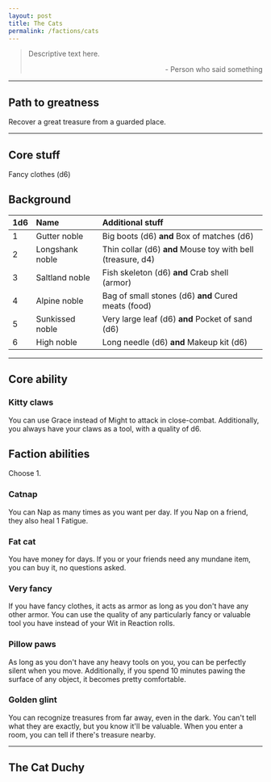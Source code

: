 ```yaml
---
layout: post
title: The Cats
permalink: /factions/cats
---
```


>Descriptive text here.
>
><p style="text-align: right">- Person who said something</p>

***

## Path to greatness
Recover a great treasure from a guarded place.

***

## Core stuff
Fancy clothes (d6)

## Background

| 1d6        | Name           | Additional stuff                               |
|:-----------|:---------------|:-----------------------------------------------|
| 1          | Gutter noble   | Big boots (d6) <b>and</b> Box of matches (d6)  |
| 2          | Longshank noble | Thin collar (d6) <b>and</b> Mouse toy with bell (treasure, d4) |
| 3          | Saltland noble | Fish skeleton (d6) <b>and</b> Crab shell (armor) |
| 4          | Alpine noble   | Bag of small stones (d6) <b>and</b> Cured meats (food) |
| 5          | Sunkissed noble | Very large leaf (d6) <b>and</b> Pocket of sand (d6) |
| 6          | High noble     | Long needle (d6) <b>and</b> Makeup kit (d6) |

***

## Core ability

### Kitty claws
You can use Grace instead of Might to attack in close-combat. Additionally, you always have your claws as a tool, with a quality of d6.

## Faction abilities
Choose 1.

### Catnap
You can Nap as many times as you want per day. If you Nap on a friend, they also heal 1 Fatigue. 

### Fat cat
You have money for days. If you or your friends need any mundane item, you can buy it, no questions asked.

### Very fancy
If you have fancy clothes, it acts as armor as long as you don't have any other armor. You can use the quality of any particularly fancy or valuable tool you have instead of your Wit in Reaction rolls.

### Pillow paws
As long as you don't have any heavy tools on you, you can be perfectly silent when you move. Additionally, if you spend 10 minutes pawing the surface of any object, it becomes pretty comfortable.

### Golden glint
You can recognize treasures from far away, even in the dark. You can't tell what they are exactly, but you know it'll be valuable. When you enter a room, you can tell if there's treasure nearby.

***

## The Cat Duchy
